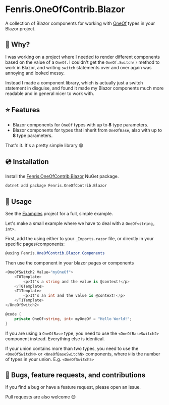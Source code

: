﻿# Fenris.OneOfContrib.Blazor

A collection of Blazor components for working with [OneOf](https://github.com/mcintyre321/OneOf) types in your Blazor
project.

## 🤔 Why?

I was working on a project where I needed to render different components based on the value of a `OneOf`.
I couldn't get the `OneOf.Switch()` method to work in Blazor, and writing `switch` statements over and over again
was annoying and looked messy.

Instead I made a component library, which is actually just a switch statement in disguise,
and found it made my Blazor components much more readable and in general nicer to work with.

## ⭐ Features

- Blazor components for `OneOf` types with up to **8** type parameters.
- Blazor components for types that inherit from `OneOfBase`, also with up to **8** type parameters.

That's it. It's a pretty simple library 😁

## 💿 Installation

Install the [Fenris.OneOfContrib.Blazor](https://www.nuget.org/packages/Fenris.OneOfContrib.Blazor/) NuGet package.

```bash
dotnet add package Fenris.OneOfContrib.Blazor
```

## 🚀 Usage

See the [Examples](examples/OneOfContrib.Blazor.Examples/Pages/Index.razor) project for a full, simple example.

Let's make a small example where we have to deal with a `OneOf<string, int>`.

First, add the using either to your `_Imports.razor` file, or directly in your specific pages/components:

```csharp
@using Fenris.OneOfContrib.Blazor.Components
```

Then use the component in your blazor pages or components

```csharp
<OneOfSwitch2 Value="myOneOf">
    <T0Template>
        <p>It's a string and the value is @context!</p>
    </T0Template>
    <T1Template>
        <p>It's an int and the value is @context!</p>
    </T1Template>
</OneOfSwitch2>

@code {
    private OneOf<string, int> myOneOf = "Hello World!";
}
```

If you are using a `OneOfBase` type, you need to use the `<OneOfBaseSwitch2>` component instead. Everything else is
identical.

If your union contains more than two types, you need to use the `<OneOfSwitchN>` or `<OneOfBaseSwitchN>` components,
where `N` is the number of types in your union. E.g. `<OneOfSwitch5>`

## 🐛 Bugs, feature requests, and contributions

If you find a bug or have a feature request, please open an issue.

Pull requests are also welcome 😊
